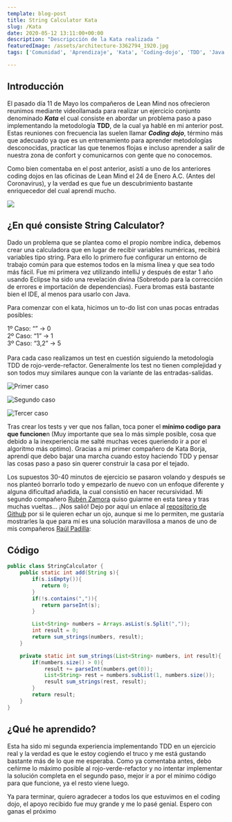 ```yaml
---
template: blog-post
title: String Calculator Kata
slug: /Kata
date: 2020-05-12 13:11:00+00:00
description: "Descripcción de la Kata realizada "
featuredImage: /assets/architecture-3362794_1920.jpg
tags: ['Comunidad', 'Aprendizaje', 'Kata', 'Coding-dojo', 'TDD', 'Java', 'Blog']

---
```

## Introducción

El pasado día 11 de Mayo los compañeros de Lean Mind nos ofrecieron reunimos mediante videollamada para realizar un ejercicio conjunto denominado ***Kata*** el cual consiste en abordar un problema paso a paso implementando la metodología **TDD**, de la cual ya hablé en mi anterior post. Estas reuniones con frecuencia las suelen llamar ***Coding dojo***, término más que adecuado ya que es un entrenamiento para aprender metodologías desconocidas, practicar las que tenemos flojas e incluso aprender a salir de nuestra zona de confort y comunicarnos con gente que no conocemos.

Como bien comentaba en el post anterior, asistí a uno de los anteriores coding dojos en las oficinas de Lean Mind el 24 de Enero A.C. (Antes del Coronavirus), y la verdad es que fue un descubrimiento bastante enriquecedor del cual aprendí mucho.

[![](https://airanschez.files.wordpress.com/2020/05/codingdojoleanmind.jpg?w=1024)](https://leanmind.es/es/blog/property-based-testing/)

## ¿En qué consiste String Calculator?

Dado un problema que se plantea como el propio nombre indica, debemos crear una calculadora que en lugar de recibir variables numéricas, recibirá variables tipo string. Para ello lo primero fue configurar un entorno de trabajo común para que estemos todos en la misma línea y que sea todo más fácil. Fue mi primera vez utilizando intelliJ y después de estar 1 año usando Eclipse ha sido una revelación divina (Sobretodo para la corrección de errores e importación de dependencias). Fuera bromas está bastante bien el IDE, al menos para usarlo con Java.

Para comenzar con el kata, hicimos un to-do list con unas pocas entradas posibles:

1º Caso: “” -> 0\
2º Caso: “1” -> 1\
3º Caso: “3,2” -> 5\
\
Para cada caso realizamos un test en cuestión siguiendo la metodología TDD de rojo-verde-refactor. Generalmente los test no tienen complejidad y son todos muy similares aunque con la variante de las entradas-salidas.

![Primer caso](/assets/anotacic3b3n-2020-05-12-171736.png)

![Segundo caso](/assets/anotacic3b3n-2020-05-12-171749.png)

![Tercer caso](/assets/anotacic3b3n-2020-05-12-171802-1.png)

Tras crear los tests y ver que nos fallan, toca poner el **mínimo codigo para que funcione**n (Muy importante que sea lo más simple posible, cosa que debido a la inexperiencia me salté muchas veces queriendo ir a por el algoritmo más optimo). Gracias a mi primer compañero de Kata Borja, aprendí que debo bajar una marcha cuando estoy haciendo TDD y pensar las cosas paso a paso sin querer construir la casa por el tejado.

Los supuestos 30-40 minutos de ejercicio se pasaron volando y después se nos planteó borrarlo todo y empezarlo de nuevo con un enfoque diferente y alguna dificultad añadida, la cual consistió en hacer recursividad. Mi segundo compañero [Rubén Zamora](https://rubenzagon.me/) quiso guiarme en esta tarea y tras muchas vueltas… ¡Nos salió! Dejo por aquí un enlace al [repositorio de Github](https://github.com/AiranSchez/StringCalculatorKata) por si le quieren echar un ojo, aunque si me lo permiten, me gustaría mostrarles la que para mí es una solución maravillosa a manos de uno de mis compañeros [Raúl Padilla](https://blog.raulpadilladelgado.com/):

## Código

```java
public class StringCalculator {
    public static int add(String s){
        if(s.isEmpty()){
           return 0;
        }
        if(!s.contains(",")){
           return parseInt(s);
        }

        List<String> numbers = Arrays.asList(s.Split(","));
        int result = 0;
        return sum_strings(numbers, result);
    }

    private static int sum_strings(List<String> numbers, int result){
        if(numbers.size() > 0){
            result += parseInt(numbers.get(0));
            List<String> rest = numbers.subList(1, numbers.size());
            result sum_strings(rest, result);
        }
        return result;
    }
}
```



## ¿Qué he aprendido?

Esta ha sido mi segunda experiencia implementando TDD en un ejercicio real y la verdad es que le estoy cogiendo el truco y me está gustando bastante más de lo que me esperaba. Como ya comentaba antes, debo ceñirme lo máximo posible al rojo-verde-refactor y no intentar implementar la solución completa en el segundo paso, mejor ir a por el mínimo código para que funcione, ya el resto viene luego.

Ya para terminar, quiero agradecer a todos los que estuvimos en el coding dojo, el apoyo recibido fue muy grande y me lo pasé genial. Espero con ganas el próximo
